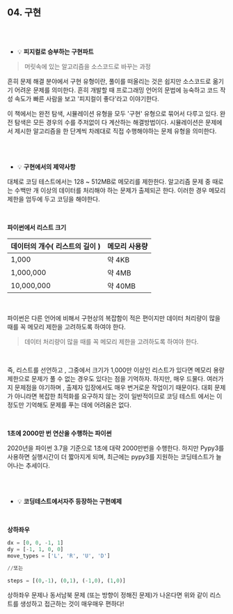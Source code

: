 ## 04. 구현


</br>
</br>

- 💡 **피지컬로 승부하는 구현파트**

>  머릿속에 있는 알고리즘을 소스코드로 바꾸는 과정 

  흔히 문제 해결 분야에서 구현 유형이란, 풀이를 떠올리는 것은 쉽지만 소스코드로 옮기기 어려운 문제를 의미한다. 흔히 개발할 때 프로그래밍 언어의 문법에 능숙하고 코드 작성 속도가 빠른 사람을 보고 '피지컬이 좋다'라고 이야기한다. 

 이 책에서는 완전 탐색, 시뮬레이션 유형을 모두 '구현' 유형으로 묶어서 다루고 있다. 완전 탐색은 모든 경우의 수를 주저없이 다 계산하는 해결방법이다. 시뮬레이션은 문제에서 제시한 알고리즘을 한 단계씩 차례대로 직접 수행해야하는 문제 유형을 의미한다.

</br>

</br>


- 💡 **구현에서의 제약사항**

대체로 코딩 테스트에서는 128 ~ 512MB로 메모리를 제한한다. 알고리즘 문제 중 때로는 수백만 개 이상의 데이터를 처리해야 하는 문제가 출제되곤 한다. 이러한 경우 메모리 제한을 엄두에 두고 코딩을 해야한다. 

</br>

**파이썬에서 리스트 크기**

| 데이터의 개수( 리스트의 길이 ) | 메모리 사용량 |
| ------------------------------ | ------------- |
| 1,000                          | 약 4KB        |
| 1,000,000                      | 약 4MB        |
| 10,000,000                     | 약 40MB       |

</br>

 파이썬은 다른 언어에 비해서 구현상의 복잡함이 적은 편이지만 데이터 처리량이 많을 때를 꼭 메모리 제한을 고려하도록 하여야 한다.

>  데이터 처리량이 많을 때를 꼭 메모리 제한을 고려하도록 하여야 한다.

</br>

 즉, 리스트를 선언하고 , 그중에서 크기가 1,000만 이상인 리스트가 있다면 메모리 용량 제한으로 문제가 풀 수 없는 경우도 있다는 점을 기억하자. 하지만, 매우 드물다. 여러가지 문제점을 야기하며 , 출제자 입장에서도 매우 번거로운 작업이기 때문이다. 대회 문제가 아니라면 복잡한 최적화를 요구하지 않는 것이 일반적이므로 코딩 테스트 에서는 이 정도만 기억해도 문제를 푸는 데에 어려움은 없다. 

</br>

**1초에 2000만 번 연산을 수행하는 파이썬**

2020년을 파이썬 3.7을 기준으로 1초에 대략 2000만번을 수행한다. 하지만 Pypy3를 사용하면 실행시간이 더 짧아지게 되며, 최근에는 pypy3를 지원하는 코딩테스트가 늘어나는 추세이다.

</br>

</br>

- 💡 **코딩테스트에서자주 등장하는 구현예제**

</br>

**상하좌우**

```python
dx = [0, 0, -1, 1]
dy = [-1, 1, 0, 0]
move_types = ['L', 'R', 'U', 'D']

//또는

steps = [(0,-1), (0,1), (-1,0), (1,0)]
```



 상하좌우 문제나 동서남북 문제 (또는 방향이 정해진 문제)가 나온다면 위와 같이 리스트를 생성하고 접근하는 것이 매우매우 편하다!
 
</br>
</br>
